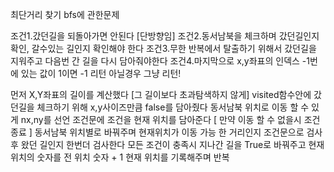 최단거리 찾기 bfs에 관한문제

조건1.갔던길을 되돌아가면 안된다 [단방향임]
조건2.동서남북을 체크하며 갔던길인지 확인, 갈수있는 길인지 확인해야 한다
조건3.무한 반복에서 탈출하기 위해서 갔던길을 지워주고 다음번 간 길을 다시 담아줘야한다
조건4.마지막으로 x,y좌표의 인덱스 -1번에 있는 값이 1이면 -1 리턴 아닐경우 그냥 리턴!

먼저 X,Y좌표의 길이를 계산했다 [그 길이보다 초과탐색하지 않게]
visited함수안에 갔던길을 체크하기 위해 x,y사이즈만큼 false를 담아줬다
동서남북 위치로 이동 할 수 있게 nx,ny를 선언
조건문에 조건을 현재 위치를 담아준다 [ 만약 이동 할 수 없을시 조건종료 ]
동서남북 위치별로 바꿔주며 현재위치가 이동 가능 한 거리인지 조건문으로 검사후 왔던 길인지 한번더 검사한다
모든 조건이 충족시 지나간 길을 True로 바꿔주고 현재 위치의 숫자를 전 위치 숫자 + 1 현재 위치를 기록해주며 반복
